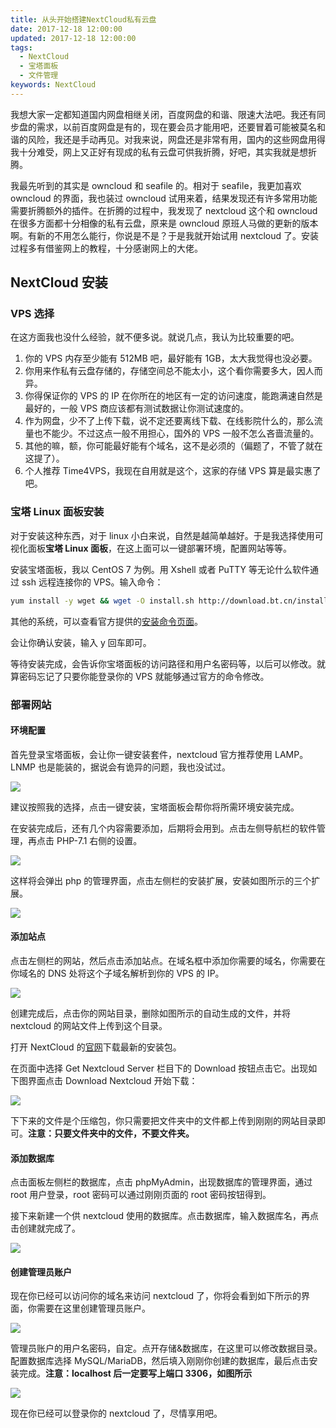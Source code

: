 ```yaml
---
title: 从头开始搭建NextCloud私有云盘
date: 2017-12-18 12:00:00
updated: 2017-12-18 12:00:00
tags:
  - NextCloud
  - 宝塔面板
  - 文件管理
keywords: NextCloud
---
```


我想大家一定都知道国内网盘相继关闭，百度网盘的和谐、限速大法吧。我还有同步盘的需求，以前百度网盘是有的，现在要会员才能用吧，还要冒着可能被莫名和谐的风险，我还是手动再见。对我来说，网盘还是非常有用，国内的这些网盘用得我十分难受，网上又正好有现成的私有云盘可供我折腾，好吧，其实我就是想折腾。

<!--more-->

我最先听到的其实是 owncloud 和 seafile 的。相对于 seafile，我更加喜欢 owncloud 的界面，我也装过 owncloud 试用来着，结果发现还有许多常用功能需要折腾额外的插件。在折腾的过程中，我发现了 nextcloud 这个和 owncloud 在很多方面都十分相像的私有云盘，原来是 owncloud 原班人马做的更新的版本啊。有新的不用怎么能行，你说是不是？于是我就开始试用 nextcloud 了。安装过程多有借鉴网上的教程，十分感谢网上的大佬。

## NextCloud 安装

### VPS 选择

在这方面我也没什么经验，就不便多说。就说几点，我认为比较重要的吧。

1. 你的 VPS 内存至少能有 512MB 吧，最好能有 1GB，太大我觉得也没必要。
2. 你用来作私有云盘存储的，存储空间总不能太小，这个看你需要多大，因人而异。
3. 你得保证你的 VPS 的 IP 在你所在的地区有一定的访问速度，能跑满速自然是最好的，一般 VPS 商应该都有测试数据让你测试速度的。
4. 作为网盘，少不了上传下载，说不定还要离线下载、在线影院什么的，那么流量也不能少。不过这点一般不用担心，国外的 VPS 一般不怎么吝啬流量的。
5. 其他的嘛，额，你可能最好能有个域名，这不是必须的（偏题了，不管了就在这提了）。
6. 个人推荐 Time4VPS，我现在自用就是这个，这家的存储 VPS 算是最实惠了吧。

### 宝塔 Linux 面板安装

对于安装这种东西，对于 linux 小白来说，自然是越简单越好。于是我选择使用可视化面板**宝塔 Linux 面板**，在这上面可以一键部署环境，配置网站等等。

安装宝塔面板，我以 CentOS 7 为例。用 Xshell 或者 PuTTY 等无论什么软件通过 ssh 远程连接你的 VPS。输入命令：

```bash
yum install -y wget && wget -O install.sh http://download.bt.cn/install/install.sh && sh install.sh
```

其他的系统，可以查看官方提供的[安装命令页面](https://www.bt.cn/bbs/thread-1186-1-1.html)。

会让你确认安装，输入 y 回车即可。

等待安装完成，会告诉你宝塔面板的访问路径和用户名密码等，以后可以修改。就算密码忘记了只要你能登录你的 VPS 就能够通过官方的命令修改。

### 部署网站

#### 环境配置

首先登录宝塔面板，会让你一键安装套件，nextcloud 官方推荐使用 LAMP。LNMP 也是能装的，据说会有诡异的问题，我也没试过。

![](https://img.iszy.xyz/20190318214938.png)

建议按照我的选择，点击一键安装，宝塔面板会帮你将所需环境安装完成。

在安装完成后，还有几个内容需要添加，后期将会用到。点击左侧导航栏的软件管理，再点击 PHP-7.1 右侧的设置。

![](https://img.iszy.xyz/20190318214947.png)

这样将会弹出 php 的管理界面，点击左侧栏的安装扩展，安装如图所示的三个扩展。

![](https://img.iszy.xyz/20190318214956.png)

#### 添加站点

点击左侧栏的网站，然后点击添加站点。在域名框中添加你需要的域名，你需要在你域名的 DNS 处将这个子域名解析到你的 VPS 的 IP。

![](https://img.iszy.xyz/20190318215015.png)

创建完成后，点击你的网站目录，删除如图所示的自动生成的文件，并将 nextcloud 的网站文件上传到这个目录。

打开 NextCloud 的[官网](https://nextcloud.com/install/#instructions-server)下载最新的安装包。

在页面中选择 Get Nextcloud Server 栏目下的 Download 按钮点击它。出现如下图界面点击 Download Nextcloud 开始下载：

![](https://img.iszy.xyz/20190318215030.png)

下下来的文件是个压缩包，你只需要把文件夹中的文件都上传到刚刚的网站目录即可。**注意：只要文件夹中的文件，不要文件夹。**

#### 添加数据库

点击面板左侧栏的数据库，点击 phpMyAdmin，出现数据库的管理界面，通过 root 用户登录，root 密码可以通过刚刚页面的 root 密码按钮得到。

接下来新建一个供 nextcloud 使用的数据库。点击数据库，输入数据库名，再点击创建就完成了。

![](https://img.iszy.xyz/20190318215042.png)

#### 创建管理员账户

现在你已经可以访问你的域名来访问 nextcloud 了，你将会看到如下所示的界面，你需要在这里创建管理员账户。

![](https://img.iszy.xyz/20190318215100.png)

管理员账户的用户名密码，自定。点开存储&数据库，在这里可以修改数据目录。配置数据库选择 MySQL/MariaDB，然后填入刚刚你创建的数据库，最后点击安装完成。**注意：localhost 后一定要写上端口 3306，如图所示**

![](https://img.iszy.xyz/20190318215112.png)

现在你已经可以登录你的 nextcloud 了，尽情享用吧。
